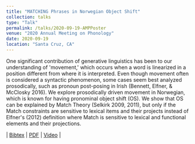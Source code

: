 ```yaml
---
title: "MATCHING Phrases in Norwegian Object Shift"
collection: talks
type: "Talk"
permalink: /talks/2020-09-19-AMPPoster
venue: "2020 Annual Meeting on Phonology"
date: 2020-09-19
location: "Santa Cruz, CA"
---
```


One significant contribution of generative linguistics has been to our understanding of 'movement,' which occurs when a word is linearized in a position different from where it is interpreted. Even though movement often is considered a syntactic phenomenon, some cases seem best analyzed prosodically, such as pronoun post-posing in Irish (Bennett, Elfner, & McClosky 2016). We explore prosodically driven movement in Norwegian, which is known for having pronominal object shift (OS). We show that OS can be explained by Match Theory (Selkirk 2009, 2011), but only if the Match constraints are sensitive to lexical items and their projects instead of Elfner's (2012) definition where Match is sensitive to lexical and functional elements and their projections.

\| [Bibtex](https://www.mlbrinkerhoff.me/bibliographies/brinkerhoffMATCHINGPhrasesNorwegian2020.bib) \| [PDF]() \| [Video](https://www.mlbrinkerhoff.me/video/BrinkerhoffTengesdalAMP2020.mp4) \|
